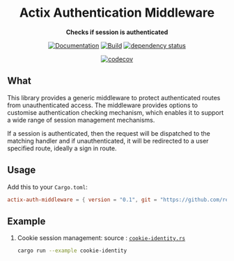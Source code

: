 <div align="center">
  <h1>Actix Authentication Middleware</h1>
  <p>
    <strong>Checks if session is authenticated</strong>
  </p>

[![Documentation](https://img.shields.io/badge/docs-master-blue)](https://realaravinth.github.io/actix-auth-middleware/actix_auth_middleware/)
[![Build](https://github.com/realaravinth/actix-auth-middleware/actions/workflows/linux.yml/badge.svg)](https://github.com/realaravinth/actix-auth-middleware/actions/workflows/linux.yml)
[![dependency status](https://deps.rs/repo/github/realaravinth/actix-auth-middleware/status.svg)](https://deps.rs/repo/github/realaravinth/actix-auth-middleware)
<br />

[![codecov](https://codecov.io/gh/realaravinth/actix-auth-middleware/branch/master/graph/badge.svg?token=TYZXLOOHYQ)](https://codecov.io/gh/realaravinth/actix-auth-middleware)

</div>

## What

This library provides a generic middleware to protect authenticated
routes from unauthenticated access. The middleware provides options to
customise authentication checking mechanism, which enables it to
support a wide range of session management mechanisms.

If a session is authenticated, then the request will be dispatched to
the matching handler and if unauthenticated, it will be redirected to a
user specified route, ideally a sign in route.

## Usage

Add this to your `Cargo.toml`:

```toml
actix-auth-middleware = { version = "0.1", git = "https://github.com/realaravinth/actix-auth-middleware" }
```

## Example

1. Cookie session management:
   source : [`cookie-identity.rs`]("./examples/cookie-identity.rs)
    ```bash
    cargo run --example cookie-identity
    ```
